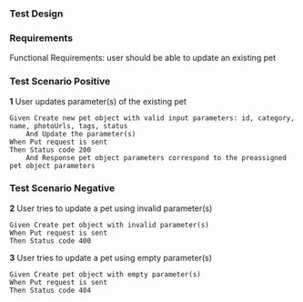 ### Test Design

### Requirements

Functional Requirements: user should be able to update an existing pet

### Test Scenario Positive

**1** User updates parameter(s) of the existing pet
```gherkin
Given Create new pet object with valid input parameters: id, category, name, photoUrls, tags, status
    And Update the parameter(s)
When Put request is sent
Then Status code 200
    And Response pet object parameters correspond to the preassigned pet object parameters
```
### Test Scenario Negative

**2** User tries to update a pet using invalid parameter(s)
```gherkin
Given Create pet object with invalid parameter(s)
When Put request is sent
Then Status code 400
```

**3** User tries to update a pet using empty parameter(s)
```gherkin
Given Create pet object with empty parameter(s)
When Put request is sent
Then Status code 404
```